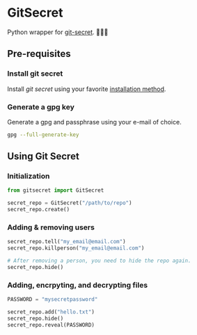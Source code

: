 # GitSecret

Python wrapper for [git-secret](http://git-secret.io/). 🔐🔐🔐

## Pre-requisites

### Install git secret
Install _git secret_ using your favorite [installation method](http://git-secret.io/installation).

### Generate a gpg key
Generate a gpg and passphrase using your e-mail of choice.

```bash
gpg --full-generate-key
```

## Using Git Secret

### Initialization
```python
from gitsecret import GitSecret

secret_repo = GitSecret("/path/to/repo")
secret_repo.create()

```

### Adding & removing users
```python
secret_repo.tell("my_email@email.com")
secret_repo.killperson("my_email@email.com")

# After removing a person, you need to hide the repo again. 
secret_repo.hide()
```

### Adding, encrpyting, and decrypting files
```python
PASSWORD = "mysecretpassword"

secret_repo.add("hello.txt")
secret_repo.hide()
secret_repo.reveal(PASSWORD)
```